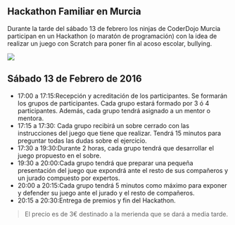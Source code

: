 ## Hackathon Familiar en Murcia

Durante la tarde del sábado 13 de febrero los ninjas de CoderDojo Murcia participan en un Hackathon (o maratón de programación) con la idea de realizar un juego con Scratch para poner fin al acoso escolar, bullying.

![](1.png)

## Sábado 13 de Febrero de 2016

- 17:00 a 17:15:Recepción y acreditación de los participantes. Se formarán los grupos de participantes. Cada grupo estará formado por 3 ó 4 participantes. Además, cada grupo tendrá asignado a un mentor o mentora.
- 17:15 a 17:30: Cada grupo recibirá un sobre cerrado con las instrucciones del juego que tiene que realizar. Tendrá 15 minutos para preguntar todas las dudas sobre el ejercicio.
- 17:30 a 19:30:Durante 2 horas, cada grupo tendrá que desarrollar el juego propuesto en el sobre.
- 19:30 a 20:00:Cada grupo tendrá que preparar una pequeña presentación del juego que expondrá ante el resto de sus compañeros y un jurado compuesto por expertos.
- 20:00 a 20:15:Cada grupo tendrá 5 minutos como máximo para exponer y defender su juego ante el jurado y el resto de compañeros.
- 20:15 a 20:30:Entrega de premios y fin del Hackathon.

> El precio es de 3€ destinado a la merienda que se dará a media tarde.
